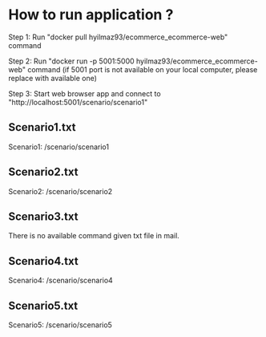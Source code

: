 # How to run application ?

Step 1: Run "docker pull hyilmaz93/ecommerce_ecommerce-web" command

Step 2: Run "docker run -p 5001:5000 hyilmaz93/ecommerce_ecommerce-web" command (if 5001 port is not available on your local computer, please replace with available one)

Step 3: Start web browser app and connect to "http://localhost:5001/scenario/scenario1"

## Scenario1.txt
  Scenario1: /scenario/scenario1

## Scenario2.txt
  Scenario2: /scenario/scenario2
  
## Scenario3.txt
  There is no available command given txt file in mail.

## Scenario4.txt
  Scenario4: /scenario/scenario4

## Scenario5.txt
  Scenario5: /scenario/scenario5
